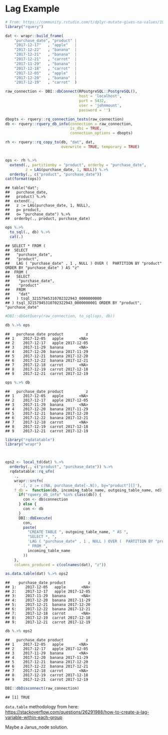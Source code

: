 Lag Example
================

``` r
# From: https://community.rstudio.com/t/dplyr-mutate-gives-na-values/19170/2
library("rquery")

dat <- wrapr::build_frame(
    "purchase_date", "product" |
    "2017-12-17"   , "apple"   |
    "2017-12-22"   , "banana"  |
    "2017-12-21"   , "banana"  |
    "2017-12-21"   , "carrot"  |
    "2017-11-29"   , "banana"  |
    "2017-12-18"   , "carrot"  |
    "2017-12-05"   , "apple"   |
    "2017-12-20"   , "banana"  |
    "2017-12-19"   , "carrot"  )

raw_connection <- DBI::dbConnect(RPostgreSQL::PostgreSQL(),
                                 host = 'localhost',
                                 port = 5432,
                                 user = 'johnmount',
                                 password = '')

dbopts <- rquery::rq_connection_tests(raw_connection)
db <- rquery::rquery_db_info(connection = raw_connection,
                             is_dbi = TRUE,
                             connection_options = dbopts)

rh <- rquery::rq_copy_to(db, "dat", dat,
                         overwrite = TRUE, temporary = TRUE)


ops <- rh %.>%
  extend(., partitionby = "product", orderby = "purchase_date",
         z = LAG(purchase_date, 1, NULL)) %.>%
  orderby(., c("product", "purchase_date"))
cat(format(ops))
```

    ## table("dat"; 
    ##   purchase_date,
    ##   product) %.>%
    ##  extend(.,
    ##   z := LAG(purchase_date, 1, NULL),
    ##   p= product,
    ##   o= "purchase_date") %.>%
    ##  orderby(., product, purchase_date)

``` r
ops %.>%
  to_sql(., db) %.>%
  cat(.)
```

    ## SELECT * FROM (
    ##  SELECT
    ##   "purchase_date",
    ##   "product",
    ##   LAG ( "purchase_date" , 1 , NULL ) OVER (  PARTITION BY "product" ORDER BY "purchase_date" ) AS "z"
    ##  FROM (
    ##   SELECT
    ##    "purchase_date",
    ##    "product"
    ##   FROM
    ##    "dat"
    ##   ) tsql_32157945310702322943_0000000000
    ## ) tsql_32157945310702322943_0000000001 ORDER BY "product", "purchase_date"

``` r
#DBI::dbGetQuery(raw_connection, to_sql(ops, db))

db %.>% ops
```

    ##   purchase_date product          z
    ## 1    2017-12-05   apple       <NA>
    ## 2    2017-12-17   apple 2017-12-05
    ## 3    2017-11-29  banana       <NA>
    ## 4    2017-12-20  banana 2017-11-29
    ## 5    2017-12-21  banana 2017-12-20
    ## 6    2017-12-22  banana 2017-12-21
    ## 7    2017-12-18  carrot       <NA>
    ## 8    2017-12-19  carrot 2017-12-18
    ## 9    2017-12-21  carrot 2017-12-19

``` r
ops %.>% db
```

    ##   purchase_date product          z
    ## 1    2017-12-05   apple       <NA>
    ## 2    2017-12-17   apple 2017-12-05
    ## 3    2017-11-29  banana       <NA>
    ## 4    2017-12-20  banana 2017-11-29
    ## 5    2017-12-21  banana 2017-12-20
    ## 6    2017-12-22  banana 2017-12-21
    ## 7    2017-12-18  carrot       <NA>
    ## 8    2017-12-19  carrot 2017-12-18
    ## 9    2017-12-21  carrot 2017-12-19

``` r
library("rqdatatable")
library("wrapr")



ops2 <- local_td(dat) %.>%
  orderby(., c("product", "purchase_date")) %.>%
  rqdatatable::rq_ufn(
    .,
    wrapr::srcfn(
      '.[, z := c(NA, purchase_date[-.N]), by="product"][]'),
    f_db =  function(db, incoming_table_name, outgoing_table_name, nd)  {
      if("rquery_db_info" %in% class(db)) {
        con <- db$connection
      } else {
        con <- db
      }
      DBI::dbExecute(
        con,
        paste(
          "CREATE TABLE ", outgoing_table_name, " AS ",
          "SELECT *, ",
          'LAG ( "purchase_date" , 1 , NULL ) OVER (  PARTITION BY "product" ORDER BY "purchase_date" ) AS "z"',
          " FROM ",
          incoming_table_name
        ))
    },
    columns_produced = c(colnames(dat), "z"))

as.data.table(dat) %.>% ops2
```

    ##    purchase_date product          z
    ## 1:    2017-12-05   apple       <NA>
    ## 2:    2017-12-17   apple 2017-12-05
    ## 3:    2017-11-29  banana       <NA>
    ## 4:    2017-12-20  banana 2017-11-29
    ## 5:    2017-12-21  banana 2017-12-20
    ## 6:    2017-12-22  banana 2017-12-21
    ## 7:    2017-12-18  carrot       <NA>
    ## 8:    2017-12-19  carrot 2017-12-18
    ## 9:    2017-12-21  carrot 2017-12-19

``` r
db %.>% ops2
```

    ##   purchase_date product          z
    ## 1    2017-12-05   apple       <NA>
    ## 2    2017-12-17   apple 2017-12-05
    ## 3    2017-11-29  banana       <NA>
    ## 4    2017-12-20  banana 2017-11-29
    ## 5    2017-12-21  banana 2017-12-20
    ## 6    2017-12-22  banana 2017-12-21
    ## 7    2017-12-18  carrot       <NA>
    ## 8    2017-12-19  carrot 2017-12-18
    ## 9    2017-12-21  carrot 2017-12-19

``` r
DBI::dbDisconnect(raw_connection)
```

    ## [1] TRUE

`data.table` methodology from here:
<https://stackoverflow.com/questions/26291988/how-to-create-a-lag-variable-within-each-group>

Maybe a Janus\_node solution.
